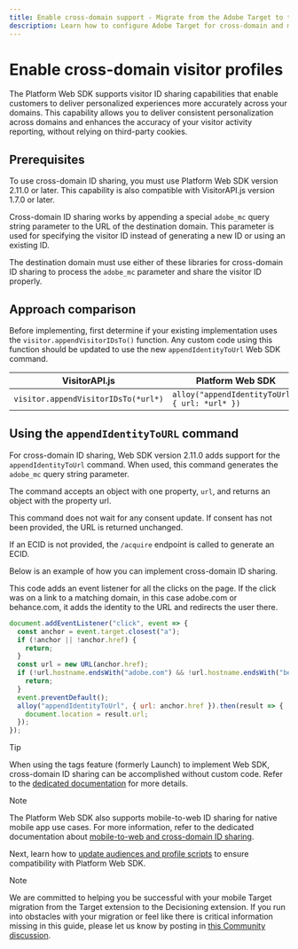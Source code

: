 ```yaml
---
title: Enable cross-domain support - Migrate from the Adobe Target to the Adobe Journey Optimizer - Decisioning Mobile extension
description: Learn how to configure Adobe Target for cross-domain and mobile app to web browser scenarios using Experience Platform Web SDK.
---
```

# Enable cross-domain visitor profiles

The Platform Web SDK supports visitor ID sharing capabilities that enable customers to deliver personalized experiences more accurately across your domains. This capability allows you to deliver consistent personalization across domains and enhances the accuracy of your visitor activity reporting, without relying on third-party cookies.

## Prerequisites

To use cross-domain ID sharing, you must use Platform Web SDK version 2.11.0 or later. This capability is also compatible with VisitorAPI.js version 1.7.0 or later. 

Cross-domain ID sharing works by appending a special `adobe_mc` query string parameter to the URL of the destination domain. This parameter is used for specifying the visitor ID instead of generating a new ID or using an existing ID.

The destination domain must use either of these libraries for cross-domain ID sharing to process the `adobe_mc` parameter and share the visitor ID properly.

## Approach comparison

Before implementing, first determine if your existing implementation uses the `visitor.appendVisitorIDsTo()` function. Any custom code using this function should be updated to use the new `appendIdentityToUrl` Web SDK command.

| VisitorAPI.js | Platform Web SDK |
| --- | --- |
| `visitor.appendVisitorIDsTo(*url*)` |  `alloy("appendIdentityToUrl", { url: *url* })` |

## Using the `appendIdentityToURL` command

For cross-domain ID sharing, Web SDK version 2.11.0 adds support for the `appendIdentityToUrl` command. When used, this command generates the `adobe_mc` query string parameter.

The command accepts an object with one property, `url`, and returns an object with the property url.

This command does not wait for any consent update. If consent has not been provided, the URL is returned unchanged.

If an ECID is not provided, the `/acquire` endpoint is called to generate an ECID.

Below is an example of how you can implement cross-domain ID sharing.

This code adds an event listener for all the clicks on the page. If the click was on a link to a matching domain, in this case adobe.com or behance.com, it adds the identity to the URL and redirects the user there.

```Javascript
document.addEventListener("click", event => {
  const anchor = event.target.closest("a");
  if (!anchor || !anchor.href) {
    return;
  }
  const url = new URL(anchor.href);
  if (!url.hostname.endsWith("adobe.com") && !url.hostname.endsWith("behance.com")) {
    return;
  }
  event.preventDefault();
  alloy("appendIdentityToUrl", { url: anchor.href }).then(result => {
    document.location = result.url;
  });
});
```

>[!TIP]
>
>When using the tags feature (formerly Launch) to implement Web SDK, cross-domain ID sharing can be accomplished without custom code. Refer to the [dedicated documentation](https://experienceleague.adobe.com/docs/experience-platform/edge/identity/id-sharing.html#tags-extension) for more details.

>[!NOTE]
>
>The Platform Web SDK also supports mobile-to-web ID sharing for native mobile app use cases. For more information, refer to the dedicated documentation about [mobile-to-web and cross-domain ID sharing](https://experienceleague.adobe.com/docs/experience-platform/edge/identity/id-sharing.html).

Next, learn how to [update audiences and profile scripts](update-audiences.md) to ensure compatibility with Platform Web SDK.

>[!NOTE]
>
>We are committed to helping you be successful with your mobile Target migration from the Target extension to the Decisioning extension. If you run into obstacles with your migration or feel like there is critical information missing in this guide, please let us know by posting in [this Community discussion](https://experienceleaguecommunities.adobe.com/t5/adobe-experience-platform-data/tutorial-discussion-migrate-target-from-at-js-to-web-sdk/m-p/575587#M463).
